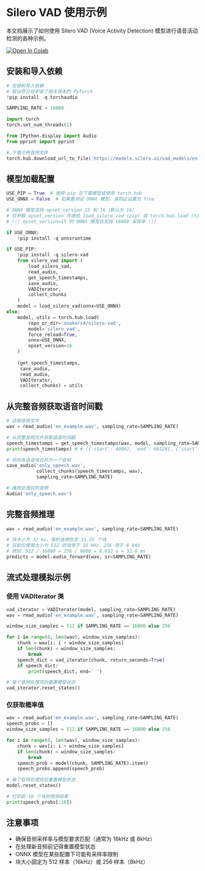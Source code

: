 # Silero VAD 使用示例

本文档展示了如何使用 Silero VAD (Voice Activity Detection) 模型进行语音活动检测的各种示例。

[![Open In Colab](https://colab.research.google.com/assets/colab-badge.svg)](https://colab.research.google.com/github/snakers4/silero-vad/blob/master/examples.ipynb)

## 安装和导入依赖

```python
# 安装和导入依赖
# 假设您已经安装了相关版本的 PyTorch
!pip install -q torchaudio

SAMPLING_RATE = 16000

import torch
torch.set_num_threads(1)

from IPython.display import Audio
from pprint import pprint

# 下载示例音频文件
torch.hub.download_url_to_file('https://models.silero.ai/vad_models/en.wav', 'en_example.wav')
```

## 模型加载配置

```python
USE_PIP = True  # 使用 pip 包下载模型或使用 torch.hub
USE_ONNX = False  # 如果要测试 ONNX 模型，请将此设置为 True

# ONNX 模型支持 opset_version 15 和 16（默认为 16）
# 将参数 opset_version 传递给 load_silero_vad (pip) 或 torch.hub.load (torchhub)
# !!! opset_version=15 的 ONNX 模型仅支持 16000 采样率 !!!

if USE_ONNX:
    !pip install -q onnxruntime

if USE_PIP:
    !pip install -q silero-vad
    from silero_vad import (
        load_silero_vad,
        read_audio,
        get_speech_timestamps,
        save_audio,
        VADIterator,
        collect_chunks
    )
    model = load_silero_vad(onnx=USE_ONNX)
else:
    model, utils = torch.hub.load(
        repo_or_dir='snakers4/silero-vad',
        model='silero_vad',
        force_reload=True,
        onnx=USE_ONNX,
        opset_version=16
    )
    
    (get_speech_timestamps,
     save_audio,
     read_audio,
     VADIterator,
     collect_chunks) = utils
```

## 从完整音频获取语音时间戳

```python
# 读取音频文件
wav = read_audio('en_example.wav', sampling_rate=SAMPLING_RATE)

# 从完整音频文件获取语音时间戳
speech_timestamps = get_speech_timestamps(wav, model, sampling_rate=SAMPLING_RATE)
print(speech_timestamps) # # [{'start': 40992, 'end': 66528}, {'start': 91168, 'end': 126432}]

# 将所有语音块合并为一个音频
save_audio('only_speech.wav',
           collect_chunks(speech_timestamps, wav), 
           sampling_rate=SAMPLING_RATE)

# 播放处理后的音频
Audio('only_speech.wav')
```

## 完整音频推理

```python
wav = read_audio('en_example.wav', sampling_rate=SAMPLING_RATE)

# 块大小为 32 ms，每秒音频包含 31.25 个块
# 目前仅使用大小为 512 的块用于 16 kHz，256 用于 8 kHz
# 例如：512 / 16000 = 256 / 8000 = 0.032 s = 32.0 ms
predicts = model.audio_forward(wav, sr=SAMPLING_RATE)
```

## 流式处理模拟示例

### 使用 VADIterator 类

```python
vad_iterator = VADIterator(model, sampling_rate=SAMPLING_RATE)
wav = read_audio('en_example.wav', sampling_rate=SAMPLING_RATE)

window_size_samples = 512 if SAMPLING_RATE == 16000 else 256

for i in range(0, len(wav), window_size_samples):
    chunk = wav[i: i + window_size_samples]
    if len(chunk) < window_size_samples:
        break
    speech_dict = vad_iterator(chunk, return_seconds=True)
    if speech_dict:
        print(speech_dict, end=' ')

# 每个音频处理完后重置模型状态
vad_iterator.reset_states()
```

### 仅获取概率值

```python
wav = read_audio('en_example.wav', sampling_rate=SAMPLING_RATE)
speech_probs = []
window_size_samples = 512 if SAMPLING_RATE == 16000 else 256

for i in range(0, len(wav), window_size_samples):
    chunk = wav[i: i + window_size_samples]
    if len(chunk) < window_size_samples:
        break
    speech_prob = model(chunk, SAMPLING_RATE).item()
    speech_probs.append(speech_prob)

# 每个音频处理完后重置模型状态
model.reset_states()

# 打印前 10 个块的预测结果
print(speech_probs[:10])
```

## 注意事项

- 确保音频采样率与模型要求匹配（通常为 16kHz 或 8kHz）
- 在处理新音频前记得重置模型状态
- ONNX 模型在某些配置下可能有采样率限制
- 块大小固定为 512 样本（16kHz）或 256 样本（8kHz）